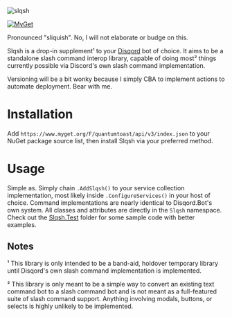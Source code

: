 ![slqsh](https://user-images.githubusercontent.com/30324210/157002663-43625fe1-25f4-4bea-8502-1234fe763572.gif)

[![MyGet](https://img.shields.io/myget/quantumtoast/v/Slqsh?style=flat-square)](https://www.myget.org/feed/quantumtoast/package/nuget/Slqsh)

Pronounced "sliquish". No, I will not elaborate or budge on this.

Slqsh is a drop-in supplement¹ to your [Disqord](https://github.com/Quahu/Disqord) bot of choice. It aims to be a standalone slash command interop library, capable of doing most² things currently possible via Discord's own slash command implementation.

Versioning will be a bit wonky because I simply CBA to implement actions to automate deployment. Bear with me.

# Installation
Add `https://www.myget.org/F/quantumtoast/api/v3/index.json` to your NuGet package source list, then install Slqsh via your preferred method.

# Usage
Simple as. Simply chain `.AddSlqsh()` to your service collection implementation, most likely inside `.ConfigureServices()` in your host of choice.
Command implementations are nearly identical to Disqord.Bot's own system. All classes and attributes are directly in the `Slqsh` namespace. Check out the [Slqsh.Test](../../tree/master/Slqsh.Test/) folder for some sample code with better examples.

## Notes
¹ This library is only intended to be a band-aid, holdover temporary library until Disqord's own slash command implementation is implemented.

² This library is only meant to be a simple way to convert an existing text command bot to a slash command bot and is not meant as a full-featured suite of slash command support. Anything involving modals, buttons, or selects is highly unlikely to be implemented.

